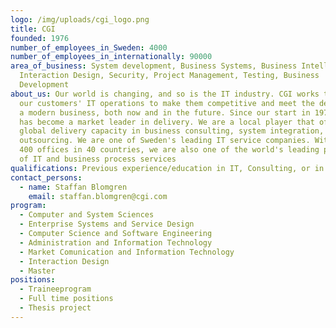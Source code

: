 ```yaml
---
logo: /img/uploads/cgi_logo.png
title: CGI
founded: 1976
number_of_employees_in_Sweden: 4000
number_of_employees_in_internationally: 90000
area_of_business: System development, Business Systems, Business Intelligence,
  Interaction Design, Security, Project Management, Testing, Business
  Development
about_us: Our world is changing, and so is the IT industry. CGI works to improve
  our customers' IT operations to make them competitive and meet the demands of
  a modern business, both now and in the future. Since our start in 1976, CGI
  has become a market leader in delivery. We are a local player that offers
  global delivery capacity in business consulting, system integration, and
  outsourcing. We are one of Sweden's leading IT service companies. With over
  400 offices in 40 countries, we are also one of the world's leading providers
  of IT and business process services
qualifications: Previous experience/education in IT, Consulting, or in our fields of operation.
contact_persons:
  - name: Staffan Blomgren
    email: staffan.blomgren@cgi.com
program:
  - Computer and System Sciences
  - Enterprise Systems and Service Design
  - Computer Science and Software Engineering
  - Administration and Information Technology
  - Market Comunication and Information Technology
  - Interaction Design
  - Master
positions:
  - Traineeprogram
  - Full time positions
  - Thesis project
---
```

